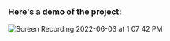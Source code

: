 ### Here's a demo of the project: 

![Screen Recording 2022-06-03 at 1 07 42 PM](https://user-images.githubusercontent.com/78753275/171868648-a2123578-1224-4ee1-837c-5f9d80085e62.gif)
